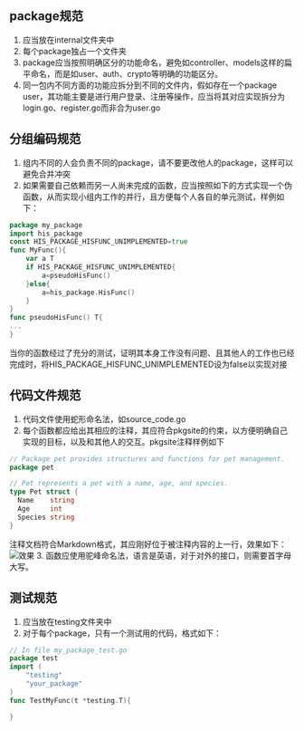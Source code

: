 ## package规范
1. 应当放在internal文件夹中
2. 每个package独占一个文件夹
3. package应当按照明确区分的功能命名，避免如controller、models这样的扁平命名，而是如user、auth、crypto等明确的功能区分。
4. 同一包内不同方面的功能应拆分到不同的文件内，假如存在一个package user，其功能主要是进行用户登录、注册等操作，应当将其对应实现拆分为login.go、register.go而非合为user.go
## 分组编码规范
1. 组内不同的人会负责不同的package，请不要更改他人的package，这样可以避免合并冲突 
2. 如果需要自己依赖而另一人尚未完成的函数，应当按照如下的方式实现一个伪函数，从而实现小组内工作的并行，且方便每个人各自的单元测试，样例如下：
```go
package my_package
import his_package
const HIS_PACKAGE_HISFUNC_UNIMPLEMENTED=true
func MyFunc(){
    var a T
    if HIS_PACKAGE_HISFUNC_UNIMPLEMENTED{
        a=pseudoHisFunc()
    }else{
        a=his_package.HisFunc()
    }
}
func pseudoHisFunc() T{
...
}
```
当你的函数经过了充分的测试，证明其本身工作没有问题、且其他人的工作也已经完成时，将HIS_PACKAGE_HISFUNC_UNIMPLEMENTED设为false以实现对接
## 代码文件规范
1. 代码文件使用蛇形命名法，如source_code.go
2. 每个函数都应给出其相应的注释，其应符合pkgsite的约束，以方便明确自己实现的目标，以及和其他人的交互。pkgsite注释样例如下
```go
// Package pet provides structures and functions for pet management.
package pet

// Pet represents a pet with a name, age, and species.
type Pet struct {
  Name    string
  Age     int
  Species string
}
```
注释文档符合Markdown格式，其应刚好位于被注释内容的上一行，效果如下：![效果](https://substackcdn.com/image/fetch/f_auto,q_auto:good,fl_progressive:steep/https%3A%2F%2Fsubstack-post-media.s3.amazonaws.com%2Fpublic%2Fimages%2F6bfcb077-75b7-4fe9-ac2c-f4e49402e229_700x900.png)
3. 函数应使用驼峰命名法，语言是英语，对于对外的接口，则需要首字母大写。
## 测试规范
1. 应当放在testing文件夹中
2. 对于每个package，只有一个测试用的代码，格式如下：
```go
// In file my_package_test.go
package test
import (
    "testing"
    "your_package"
)
func TestMyFunc(t *testing.T){

}
```